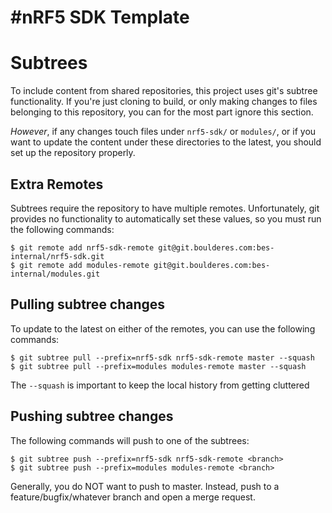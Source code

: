 #nRF5 SDK Template
==================

# Subtrees

To include content from shared repositories, this project uses git's subtree
functionality. If you're just cloning to build, or only making changes to files
belonging to this repository, you can for the most part ignore this section.

*However*, if any changes touch files under `nrf5-sdk/` or `modules/`, or if you
want to update the content under these directories to the latest, you should set
up the repository properly.

## Extra Remotes

Subtrees require the repository to have multiple remotes. Unfortunately, git
provides no functionality to automatically set these values, so you must run the
following commands:

    $ git remote add nrf5-sdk-remote git@git.boulderes.com:bes-internal/nrf5-sdk.git
    $ git remote add modules-remote git@git.boulderes.com:bes-internal/modules.git

## Pulling subtree changes

To update to the latest on either of the remotes, you can use the following
commands:

    $ git subtree pull --prefix=nrf5-sdk nrf5-sdk-remote master --squash
    $ git subtree pull --prefix=modules modules-remote master --squash

The `--squash` is important to keep the local history from getting cluttered

## Pushing subtree changes

The following commands will push to one of the subtrees:

    $ git subtree push --prefix=nrf5-sdk nrf5-sdk-remote <branch>
    $ git subtree push --prefix=modules modules-remote <branch>

Generally, you do NOT want to push to master. Instead, push to a
feature/bugfix/whatever branch and open a merge request.
